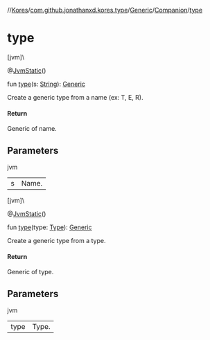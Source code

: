 //[Kores](../../../../index.md)/[com.github.jonathanxd.kores.type](../../index.md)/[Generic](../index.md)/[Companion](index.md)/[type](type.md)

# type

[jvm]\

@[JvmStatic](https://kotlinlang.org/api/latest/jvm/stdlib/kotlin.jvm/-jvm-static/index.html)()

fun [type](type.md)(s: [String](https://kotlinlang.org/api/latest/jvm/stdlib/kotlin/-string/index.html)): [Generic](../index.md)

Create a generic type from a name (ex: T, E, R).

#### Return

Generic of name.

## Parameters

jvm

| | |
|---|---|
| s | Name. |

[jvm]\

@[JvmStatic](https://kotlinlang.org/api/latest/jvm/stdlib/kotlin.jvm/-jvm-static/index.html)()

fun [type](type.md)(type: [Type](https://docs.oracle.com/javase/8/docs/api/java/lang/reflect/Type.html)): [Generic](../index.md)

Create a generic type from a type.

#### Return

Generic of type.

## Parameters

jvm

| | |
|---|---|
| type | Type. |
